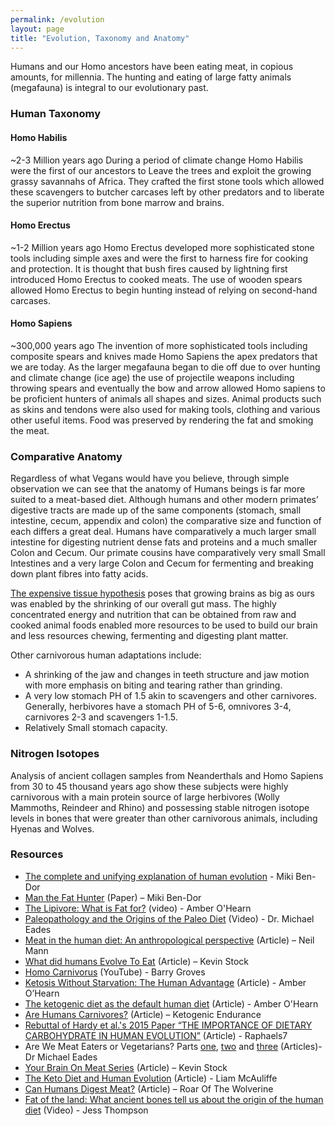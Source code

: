 ```yaml
---
permalink: /evolution
layout: page
title: "Evolution, Taxonomy and Anatomy"
---
```


Humans and our Homo ancestors have been eating meat, in copious amounts, for millennia. The hunting and eating of large fatty animals (megafauna) is integral to our evolutionary past.
### Human Taxonomy
#### Homo Habilis
~2-3 Million years ago
During a period of climate change Homo Habilis were the first of our ancestors to Leave the trees and exploit the growing grassy savannahs of Africa. They crafted the first stone tools which allowed these scavengers to butcher carcases left by other predators and to liberate the superior nutrition from bone marrow and brains. 
#### Homo Erectus
~1-2 Million years ago
Homo Erectus developed more sophisticated stone tools including simple axes and were the first to harness fire for cooking and protection. It is thought that bush fires caused by lightning first introduced Homo Erectus to cooked meats. The use of wooden spears allowed Homo Erectus to begin hunting instead of relying on second-hand carcases. 
#### Homo Sapiens
~300,000 years ago
The invention of more sophisticated tools including composite spears and knives made Homo Sapiens the apex predators that we are today. As the larger megafauna began to die off due to over hunting and climate change (ice age) the use of projectile weapons including throwing spears and eventually the bow and arrow allowed Homo sapiens to be proficient hunters of animals all shapes and sizes. Animal products such as skins and tendons were also used for making tools, clothing and various other useful items. Food was preserved by rendering the fat and smoking the meat.
### Comparative Anatomy
Regardless of what Vegans would have you believe, through simple observation we can see that the anatomy of Humans beings is far more suited to a meat-based diet. Although humans and other modern primates’ digestive tracts are made up of the same components (stomach, small intestine, cecum, appendix and colon) the comparative size and function of each differs a great deal. Humans have comparatively a much larger small intestine for digesting nutrient dense fats and proteins and a much smaller Colon and Cecum. Our primate cousins have comparatively very small Small Intestines and a very large Colon and Cecum for fermenting and breaking down plant fibres into fatty acids. 

[The expensive tissue hypothesis](http://www.scielo.br/scielo.php?script=sci_arttext&pid=S0100-84551997000100023) poses that growing brains as big as ours was enabled by the shrinking of our overall gut mass. The highly concentrated energy and nutrition that can be obtained from raw and cooked animal foods enabled more resources to be used to build our brain and less resources chewing, fermenting and digesting plant matter.

Other carnivorous human adaptations include:
- A shrinking of the jaw and changes in teeth structure and jaw motion with more emphasis on biting and tearing rather than grinding.
- A very low stomach PH of 1.5 akin to scavengers and other carnivores. Generally, herbivores have a stomach PH of 5-6, omnivores 3-4, carnivores 2-3 and scavengers 1-1.5.
- Relatively Small stomach capacity.

### Nitrogen Isotopes
Analysis of ancient collagen samples from Neanderthals and Homo Sapiens from 30 to 45 thousand years ago show these subjects were highly carnivorous with a main protein source of large herbivores (Wolly Mammoths, Reindeer and Rhino) and possessing stable nitrogen isotope levels in bones that were greater than other carnivorous animals, including Hyenas and Wolves. 


### Resources
- [The complete and unifying explanation of human evolution](https://www.paleostyle.com/?p=2212) - Miki Ben-Dor
- [Man the Fat Hunter](https://eatmeatdrinkwater.files.wordpress.com/2015/04/man-the-fat-hunter-by-miki-ben-dor.pdf) (Paper) – Miki Ben-Dor
- [The Lipivore: What is Fat for?](https://www.youtube.com/watch?v=xAWReEm4l0w&t=145s) (video) - Amber O'Hearn
- [Paleopathology and the Origins of the Paleo Diet](https://www.youtube.com/watch?v=3fewDdSUSwg) (Video) - Dr. Michael Eades
- [Meat in the human diet: An anthropological perspective](https://onlinelibrary.wiley.com/doi/full/10.1111/j.1747-0080.2007.00194.x) (Article) – Neil Mann
- [What did humans Evolve To Eat](https://www.kevinstock.io/health/what-did-humans-evolve-to-eat/) (Article) – Kevin Stock
- [Homo Carnivorus](https://www.youtube.com/watch?v=qn5zdWucv6I) (YouTube) - Barry Groves
- [Ketosis Without Starvation: The Human Advantage](http://www.ketotic.org/2018/04/ketosis-without-starvation-human.html) (Article) - Amber O’Hearn
- [The ketogenic diet as the default human diet](http://www.empiri.ca/2014/11/the-ketogenic-diet-as-default-human.html) (Article) - Amber O'Hearn
- [Are Humans Carnivores?](https://ketogenicendurance.com/2018/06/22/carnivore-diet-are-humans-carnivores/) (Article) – Ketogenic Endurance
- [Rebuttal of Hardy et al.'s 2015 Paper “THE IMPORTANCE OF DIETARY CARBOHYDRATE IN HUMAN EVOLUTION”](https://raphaels7.wordpress.com/2015/09/19/rebuttal-of-14-claims-about-metabolism-genetics-paleoanthropology-stable-isotope-analyses-in-hardy-et-al-s-paper-2015-the-importance-of-dietary-carbohydrate-in-human-evolutio/) (Article) - Raphaels7
- Are We Meat Eaters or Vegetarians? Parts [one](https://www.proteinpower.com/are-we-meat-eaters-or-vegetarians-part-i/), [two](https://www.proteinpower.com/are-we-meat-eaters-or-vegetarians-part-ii/) and [three](https://www.proteinpower.com/are-we-meat-eaters-or-vegetarians-part-iii/) (Articles)- Dr Michael Eades
- [Your Brain On Meat Series](https://www.kevinstock.io/health/your-brain-on-meat/) (Article) – Kevin Stock
- [The Keto Diet and Human Evolution](https://www.doctorkiltz.com/keto-diet-and-evolution/) (Article) - Liam McAuliffe
- [Can Humans Digest Meat?](http://roarofwolverine.com/archives/412) (Article) – Roar Of The Wolverine
- [Fat of the land: What ancient bones tell us about the origin of the human diet](https://www.youtube.com/watch?v=iSCV_XFcVPU) (Video) - Jess Thompson